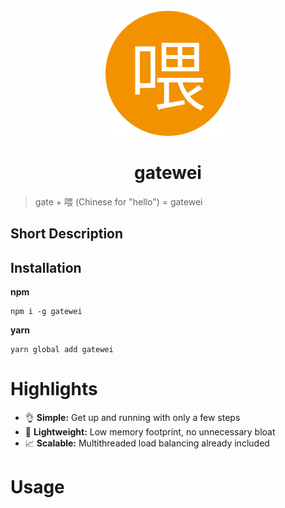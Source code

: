 <div align="center">
	<br>
	<img width="200" src="media/logo.svg" alt="gatewei">
	<br>
</div>
<h1 align="center">gatewei</h1>

> gate + 喂 (Chinese for "hello") = gatewei

## Short Description
## Installation
**npm**
```
npm i -g gatewei
```
**yarn**
```
yarn global add gatewei
```
# Highlights
* :ok_hand: **Simple:** Get up and running with only a few steps
* :leaves: **Lightweight:** Low memory footprint, no unnecessary bloat
* :chart_with_upwards_trend: **Scalable:** Multithreaded load balancing already included

# Usage
